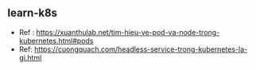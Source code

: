 ## learn-k8s
- Ref : https://xuanthulab.net/tim-hieu-ve-pod-va-node-trong-kubernetes.html#pods
- Ref: https://cuongquach.com/headless-service-trong-kubernetes-la-gi.html
